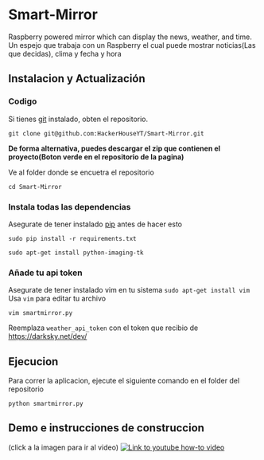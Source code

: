 # Smart-Mirror
Raspberry powered mirror which can display the news, weather, and time.
Un espejo que trabaja con un Raspberry el cual puede mostrar noticias(Las que decidas), clima y fecha y hora

## Instalacion y Actualización
### Codigo
Si tienes [git](https://git-scm.com/book/en/v2/Getting-Started-Installing-Git) instalado, obten el repositorio.

```
git clone git@github.com:HackerHouseYT/Smart-Mirror.git
```

**De forma alternativa, puedes descargar el zip que contienen el proyecto(Boton verde en el repositorio de la pagina)**

Ve al folder donde se encuetra el repositorio

```
cd Smart-Mirror
```

### Instala todas las dependencias
Asegurate de tener instalado [pip](https://pip.pypa.io/en/stable/installing/) antes de hacer esto

```
sudo pip install -r requirements.txt
```

```
sudo apt-get install python-imaging-tk
```

### Añade tu api token
Asegurate de tener instalado vim en tu sistema `sudo apt-get install vim`
Usa `vim` para editar tu archivo

```
vim smartmirror.py
```

Reemplaza `weather_api_token` con el token que recibio de https://darksky.net/dev/

## Ejecucion
Para correr la aplicacion, ejecute el siguiente comando en el folder del repositorio

```
python smartmirror.py
```

## Demo e instrucciones de construccion 
(click a la imagen para ir al video)
[![Link to youtube how-to video](http://i.imgur.com/cMyaSHT.png)](https://youtu.be/fkVBAcvbrjU)


